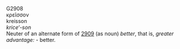 <body>
  <p>G2908<br>  κρεῖσσον  <br> kreisson  <br><i>krice‘-son </i><br>Neuter of an alternate form of <a href="g2909.htm">2909</a>  (as noun) <i>better</i>, that is, <i>greater</i> <i>advantage:</i> - better.<br></p>
 </body>